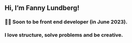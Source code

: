 ## Hi, I’m Fanny Lundberg!

### 👩‍💻 Soon to be front end developer (in June 2023). 

### I love structure, solve problems and be creative.
